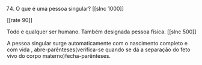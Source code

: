 74. O que é uma pessoa singular?
[[slnc 1000]]

[[rate 90]]

Todo e qualquer ser humano. Também designada pessoa física.
[[slnc 500]]

A pessoa singular surge automaticamente com o nascimento completo e com vida , abre-parênteses(verifica-se quando se dá a separação do feto vivo do corpo materno)fecha-parênteses.
